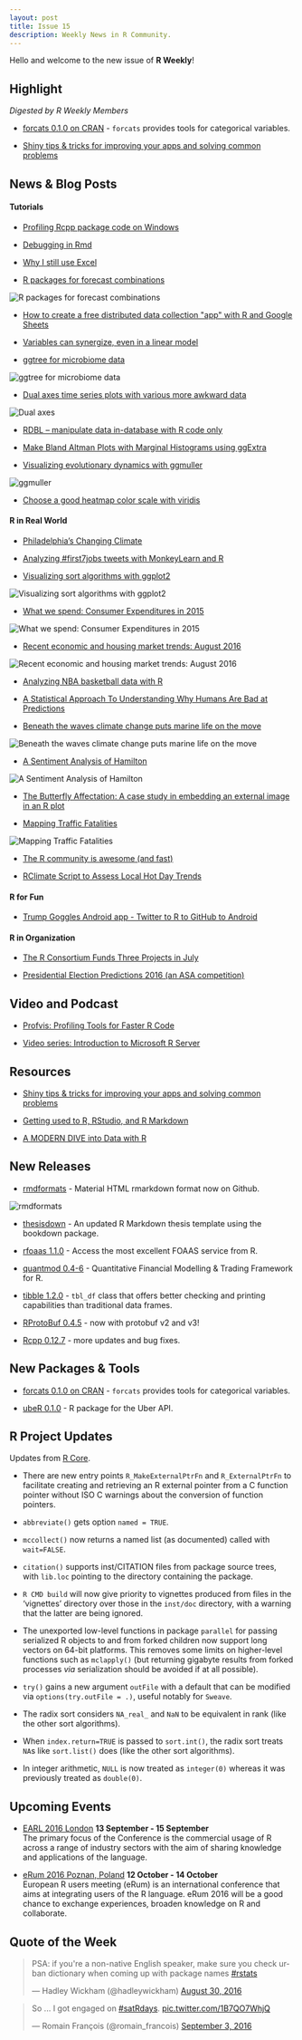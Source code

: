 ```yaml
---
layout: post
title: Issue 15
description: Weekly News in R Community.
---
```


Hello and welcome to the new issue of **R Weekly**!

## Highlight

*Digested by R Weekly Members*

+ [forcats 0.1.0 on CRAN](https://blog.rstudio.org/2016/08/31/forcats-0-1-0/) - `forcats` provides tools for categorical variables.

+ [Shiny tips & tricks for improving your apps and solving common problems](http://deanattali.com/blog/advanced-shiny-tips/)

## News & Blog Posts

#### Tutorials

+ [Profiling Rcpp package code on Windows](http://evolvedmicrobe.com/blogs/?p=359)

+ [Debugging in Rmd](https://gist.github.com/gmbecker/e47b0951b91505b2f4607259bcec8f97)

+ [Why I still use Excel](https://deevybee.blogspot.sg/2016/09/in-defence-of-excel.html)

+ [R packages for forecast combinations](http://robjhyndman.com/hyndsight/forecast-combinations/)

![R packages for forecast combinations](https://cdn.rawgit.com/rweekly/image/master/2016-09-05/hybrid.png)

+ [How to create a free distributed data collection "app" with R and Google Sheets](http://simplystatistics.org/2016/08/26/googlesheets/)

+ [Variables can synergize, even in a linear model](http://www.win-vector.com/blog/2016/09/variables-can-synergize-even-in-a-linear-model/)

+ [ggtree for microbiome data](http://guangchuangyu.github.io/2016/09/ggtree-for-microbiome-data/)

![ggtree for microbiome data](https://guangchuangyu.github.io/blog_images/Bioconductor/ggtree/tree_ggtree.png)

+ [Dual axes time series plots with various more awkward data](http://ellisp.github.io/blog/2016/08/28/dualaxes2)

![Dual axes](https://ellisp.github.io/img/0052-milk-price.svg)

+ [RDBL – manipulate data in-database with R code only](http://datascienceplus.com/rdbl-manipulate-data-in-database-with-r-code-only/)

+ [Make Bland Altman Plots with Marginal Histograms using ggExtra](http://labrtorian.com/2016/08/29/make-bland-altman-plots-with-marginal-histograms-using-ggextra/)

+ [Visualizing evolutionary dynamics with ggmuller](https://thesefewlines.wordpress.com/2016/08/20/how-to-ggmuller/)

![ggmuller](https://thesefewlines.files.wordpress.com/2016/08/branching.png?w=840)

+ [Choose a good heatmap color scale with viridis](http://blog.revolutionanalytics.com/2016/09/choose-a-good-heatmap-color-scale-with-viridis.html)

#### R in Real World

+ [Philadelphia’s Changing Climate](https://mtairy.me/2016/09/01/philadelphias-changing-climate/)

+ [Analyzing #first7jobs tweets with MonkeyLearn and R](https://blog.monkeylearn.com/analyzing-first7jobs-tweets-monkeylearn-r/)

+ [Visualizing sort algorithms with ggplot2](http://jkunst.com/r/visualizing-sort-algorithms-with-ggplot/)

![Visualizing sort algorithms with ggplot2](https://cdn.rawgit.com/rweekly/image/master/2016-09-05/sort2.png)

+ [What we spend: Consumer Expenditures in 2015](http://lenkiefer.com/2016/09/02/consumer-spend)

![What we spend: Consumer Expenditures in 2015](https://cdn.rawgit.com/rweekly/image/master/2016-09-05/price.gif)

+ [Recent economic and housing market trends: August 2016](http://lenkiefer.com/2016/08/27/housing-market-update)

![Recent economic and housing market trends: August 2016](https://cdn.rawgit.com/rweekly/image/master/2016-09-05/house.gif)

+ [Analyzing NBA basketball data with R](http://blog.revolutionanalytics.com/2016/09/analyzing-nba-basketball-data-with-r.html)

+ [A Statistical Approach To Understanding Why Humans Are Bad at Predictions](http://jasdumas.github.io/2016-09-02-a-stat-approach-to-npr-segment-on-predictions/)

+ [Beneath the waves climate change puts marine life on the move](http://ctmirror.org/2016/08/29/beneath-the-waves-climate-change-puts-marine-life-on-the-move/)

![Beneath the waves climate change puts marine life on the move](https://pbs.twimg.com/media/CrB1LN4W8AAmU4G.jpg)

+ [A Sentiment Analysis of Hamilton](http://seankross.com/2016/08/30/A-Sentiment-Analysis-of-Hamilton.html)

![A Sentiment Analysis of Hamilton](https://cdn.rawgit.com/seankross/seankross.github.io/24dbbf55347381c34e6493256c95675fefc8aaa5/img/2016-08-30-A-Sentiment-Analysis-of-Hamilton/unnamed-chunk-12-1.png)

+ [The Butterfly Affectation:
A case study in embedding an external image in an R plot](https://www.stat.auckland.ac.nz/~paul/Reports/grImport/butterfly/butterfly.html)

+ [Mapping Traffic Fatalities](http://lucaspuente.github.io/notes/2016/09/01/Mapping_Traffic_Fatalities)

![Mapping Traffic Fatalities](https://cdn.rawgit.com/rweekly/image/master/2016-09-05/Traffic.png)

+ [The R community is awesome (and fast)](http://www.win-vector.com/blog/2016/08/the-r-community-is-awesome-and-fast/)

+ [RClimate Script to Assess Local Hot Day Trends](https://rclimate.wordpress.com/2016/08/29/rclimate-script-to-assess-local-hot-day-trends/)

#### R for Fun

+ [Trump Goggles Android app - Twitter to R to GitHub to Android](https://leonawicz.github.io/TrumpGoggles/trumpgoggles.html)

#### R in Organization

+ [The R Consortium Funds Three Projects in July](https://www.r-consortium.org/news/blogs/2016/08/r-consortium-funds-three-projects-july)

+ [Presidential Election Predictions 2016 (an ASA competition)](https://www.r-statistics.com/2016/08/presidential-election-predictions-2016/)


## Video and Podcast

+ [Profvis: Profiling Tools for Faster R Code](https://www.rstudio.com/resources/webinars/profvis-profiling-tools-for-faster-r-code/)

+ [Video series: Introduction to Microsoft R Server](http://blog.revolutionanalytics.com/2016/08/introduction-to-microsoft-r-server.html)


## Resources

+ [Shiny tips & tricks for improving your apps and solving common problems](http://deanattali.com/blog/advanced-shiny-tips/)

+ [Getting used to R, RStudio, and R Markdown](https://ismayc.github.io/rbasics-book/index.html)

+ [A MODERN DIVE into Data with R](https://ismayc.github.io/moderndiver-book/)


## New Releases

+ [rmdformats](https://github.com/juba/rmdformats) - Material HTML rmarkdown format now on Github.

![rmdformats](https://pbs.twimg.com/media/CrWTBtiWAAAFy9i.jpg)

+ [thesisdown](https://chesterismay.wordpress.com/2016/09/01/updated-r-markdown-thesis-template/) - An updated R Markdown thesis template using the bookdown package.

+ [rfoaas 1.1.0](http://dirk.eddelbuettel.com/blog/2016/08/28#rfoaas_1.1.0) - Access the most excellent FOAAS service from R.

+ [quantmod 0.4-6](http://blog.fosstrading.com/2016/08/quantmod-0-4-6-on-cran.html) - Quantitative Financial Modelling & Trading Framework for R.

+ [tibble 1.2.0](https://blog.rstudio.org/2016/08/29/tibble-1-2-0/) - `tbl_df` class that offers better checking and
printing capabilities than traditional data frames.

+ [RProtoBuf 0.4.5](http://dirk.eddelbuettel.com/blog/2016/08/29#rprotobuf_0.4.5) - now with protobuf v2 and v3!

+ [Rcpp 0.12.7](http://dirk.eddelbuettel.com/blog/2016/09/04#rcpp_0.12.7) - more updates and bug fixes.

## New Packages & Tools

+ [forcats 0.1.0 on CRAN](https://blog.rstudio.org/2016/08/31/forcats-0-1-0/) - `forcats` provides tools for categorical variables.

+ [ubeR 0.1.0](http://www.exegetic.biz/blog/2016/08/uber-a-package-for-the-uber-api/) - R package for the Uber API.

## R Project Updates

Updates from [R Core](http://developer.r-project.org/blosxom.cgi/R-devel/NEWS).

+ There are new entry points `R_MakeExternalPtrFn` and `R_ExternalPtrFn` to facilitate creating and retrieving an R external pointer from a C function pointer without ISO C warnings about the conversion of function pointers.

+ `abbreviate()` gets option `named = TRUE`.

+ `mccollect()` now returns a named list (as documented) called with `wait=FALSE`.

+ `citation()` supports inst/CITATION files from package source trees, with `lib.loc` pointing to the directory containing the package.

+ `R CMD build` will now give priority to vignettes produced from files in the ‘vignettes’ directory over those in the `inst/doc` directory, with a warning that the latter are being ignored.

+ The unexported low-level functions in package `parallel` for passing serialized R objects to and from forked children now support long vectors on 64-bit platforms. This removes some limits on higher-level functions such as `mclapply()` (but returning gigabyte results from forked processes _via_ serialization should be avoided if at all possible).

+ `try()` gains a new argument `outFile` with a default that can be modified via `options(try.outFile = .)`, useful notably for `Sweave`.

+ The radix sort considers `NA_real_` and `NaN` to be equivalent in rank (like the other sort algorithms).

+ When `index.return=TRUE` is passed to `sort.int()`, the radix sort treats `NA`s like `sort.list()` does (like the other sort algorithms).

+ In integer arithmetic, `NULL` is now treated as `integer(0)` whereas it was previously treated as `double(0)`.

## Upcoming Events

+ [EARL 2016 London](https://earlconf.com/)  **13 September - 15 September** <br>
The primary focus of the Conference is the commercial usage of R across a range of industry sectors with the aim of sharing knowledge and applications of the language.<br /> 

+ [eRum 2016 Poznan, Poland](http://erum.ue.poznan.pl/)  **12 October - 14 October** <br>
European R users meeting (eRum) is an international conference that aims at integrating users of the R language. eRum 2016 will be a good chance to exchange experiences, broaden knowledge on R and collaborate. <br /> 

## Quote of the Week

<blockquote class="twitter-tweet" data-lang="en"><p lang="en" dir="ltr">PSA: if you&#39;re a non-native English speaker, make sure you check urban dictionary when coming up with package names <a href="https://twitter.com/hashtag/rstats?src=hash">#rstats</a></p>&mdash; Hadley Wickham (@hadleywickham) <a href="https://twitter.com/hadleywickham/status/770744837104541696">August 30, 2016</a></blockquote>

<blockquote class="twitter-tweet" data-lang="en"><p lang="en" dir="ltr">So ... I got engaged on <a href="https://twitter.com/hashtag/satRdays?src=hash">#satRdays</a>. <a href="https://t.co/1B7QO7WhjQ">pic.twitter.com/1B7QO7WhjQ</a></p>&mdash; Romain François (@romain_francois) <a href="https://twitter.com/romain_francois/status/772053144222261249">September 3, 2016</a></blockquote>
